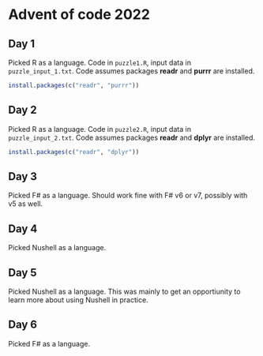 # Advent of code 2022

## Day 1
Picked R as a language. Code in `puzzle1.R`, input data in `puzzle_input_1.txt`.
Code assumes packages **readr** and **purrr** are installed.

```R
install.packages(c("readr", "purrr"))
```

## Day 2
Picked R as a language. Code in `puzzle2.R`, input data in `puzzle_input_2.txt`.
Code assumes packages **readr** and **dplyr** are installed.

```R
install.packages(c("readr", "dplyr"))
```

## Day 3
Picked F# as a language. Should work fine with F# v6 or v7, possibly with v5 as well.

## Day 4
Picked Nushell as a language.

## Day 5
Picked Nushell as a language. This was mainly to get an opportiunity to learn more about using Nushell 
in practice. 

## Day 6
Picked F# as a language.
